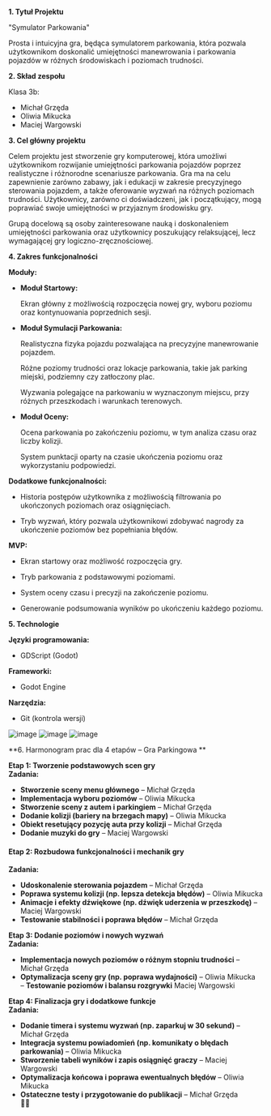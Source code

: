 **1. Tytuł Projektu** 

"Symulator Parkowania" 

Prosta i intuicyjna gra, będąca symulatorem parkowania, która pozwala użytkownikom doskonalić umiejętności manewrowania i parkowania pojazdów w różnych środowiskach i poziomach trudności. 

**2. Skład zespołu** 

Klasa 3b: 

- Michał Grzęda 
- Oliwia Mikucka 
- Maciej Wargowski 

**3. Cel główny projektu** 

Celem projektu jest stworzenie gry komputerowej, która umożliwi użytkownikom rozwijanie umiejętności parkowania pojazdów poprzez realistyczne i różnorodne scenariusze parkowania. Gra ma na celu zapewnienie zarówno zabawy, jak i edukacji w zakresie precyzyjnego sterowania pojazdem, a także oferowanie wyzwań na różnych poziomach trudności. Użytkownicy, zarówno ci doświadczeni, jak i początkujący, mogą poprawiać swoje umiejętności w przyjaznym środowisku gry. 

Grupą docelową są osoby zainteresowane nauką i doskonaleniem umiejętności parkowania oraz użytkownicy poszukujący relaksującej, lecz wymagającej gry logiczno-zręcznościowej. 

**4. Zakres funkcjonalności** 

**Moduły:** 

- **Moduł Startowy:** 

  Ekran główny z możliwością rozpoczęcia nowej gry, wyboru poziomu oraz kontynuowania poprzednich sesji. 

- **Moduł Symulacji Parkowania:** 

  Realistyczna fizyka pojazdu pozwalająca na precyzyjne manewrowanie pojazdem. 
   
  Różne poziomy trudności oraz lokacje parkowania, takie jak parking miejski, podziemny czy zatłoczony plac. 

  Wyzwania polegające na parkowaniu w wyznaczonym miejscu, przy różnych przeszkodach i warunkach terenowych. 

- **Moduł Oceny:** 

  Ocena parkowania po zakończeniu poziomu, w tym analiza czasu oraz liczby kolizji. 

  System punktacji oparty na czasie ukończenia poziomu oraz wykorzystaniu podpowiedzi. 


**Dodatkowe funkcjonalności:** 

- Historia postępów użytkownika z możliwością filtrowania po ukończonych poziomach oraz osiągnięciach. 

- Tryb wyzwań, który pozwala użytkownikowi zdobywać nagrody za ukończenie poziomów bez popełniania błędów. 


**MVP:** 

- Ekran startowy oraz możliwość rozpoczęcia gry. 

- Tryb parkowania z podstawowymi poziomami. 

- System oceny czasu i precyzji na zakończenie poziomu. 

- Generowanie podsumowania wyników po ukończeniu każdego poziomu. 

**5. Technologie** 

**Języki programowania:** 

- GDScript (Godot) 

**Frameworki:** 

- Godot Engine 

**Narzędzia:**  

- Git (kontrola wersji)

![image](https://github.com/user-attachments/assets/ab0af2d1-fabf-4e48-ab23-0a6ab7a46a84)
![image](https://github.com/user-attachments/assets/46509e6f-1357-42cc-883e-c5717b838a73)
![image](https://github.com/user-attachments/assets/6be3d07e-9b4e-4ce4-adfa-f094d18b42a6)

**6. Harmonogram prac dla 4 etapów – Gra Parkingowa  **

**Etap 1: Tworzenie podstawowych scen gry**  
**Zadania:**  
- **Stworzenie sceny menu głównego** – Michał Grzęda  
- **Implementacja wyboru poziomów** – Oliwia Mikucka  
- **Stworzenie sceny z autem i parkingiem** – Michał Grzęda  
- **Dodanie kolizji (bariery na brzegach mapy)** – Oliwia Mikucka  
- **Obiekt resetujący pozycję auta przy kolizji** – Michał Grzęda 
- **Dodanie muzyki do gry** – Maciej Wargowski  

#### **Etap 2: Rozbudowa funkcjonalności i mechanik gry**  
**Zadania:**  
- **Udoskonalenie sterowania pojazdem** – Michał Grzęda  
- **Poprawa systemu kolizji (np. lepsza detekcja błędów)** – Oliwia Mikucka  
- **Animacje i efekty dźwiękowe (np. dźwięk uderzenia w przeszkodę)** – Maciej Wargowski  
- **Testowanie stabilności i poprawa błędów** – Michał Grzęda  

**Etap 3: Dodanie poziomów i nowych wyzwań**  
**Zadania:**  
- **Implementacja nowych poziomów o różnym stopniu trudności** – Michał Grzęda  
- **Optymalizacja sceny gry (np. poprawa wydajności)** – Oliwia Mikucka  
– **Testowanie poziomów i balansu rozgrywki** Maciej Wargowski  


**Etap 4: Finalizacja gry i dodatkowe funkcje**  
**Zadania:**  
- **Dodanie timera i systemu wyzwań (np. zaparkuj w 30 sekund)** – Michał Grzęda  
- **Integracja systemu powiadomień (np. komunikaty o błędach parkowania)** – Oliwia Mikucka  
- **Stworzenie tabeli wyników i zapis osiągnięć graczy** – Maciej Wargowski  
- **Optymalizacja końcowa i poprawa ewentualnych błędów** – Oliwia Mikucka  
- **Ostateczne testy i przygotowanie do publikacji** – Michał Grzęda  
 🚗💨

